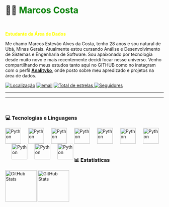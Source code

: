 # 🧑‍💻 <font color="green">Marcos Costa</font>
<br/>

<font color="yellow">**Estudante da Área de Dados**</font>
<br/>


Me chamo Marcos Estevão Alves da Costa, tenho 28 anos e sou natural de Ubá, Minas Gerais.
Atualmente estou cursando Análise e Desenvolvimento de Sistemas e Engenharia de Software. Sou apaixonado por tecnologia desde muito novo e mais recentemente decidi focar nesse universo. Venho compartilhando meus estudos tanto aqui no GITHUB como no instagram com o perfil **[Analityko](https://www.instagram.com/analityko/profilecard/?igsh=M29lYjZxZ3doYXZp)**, onde posto sobre meu apredizado e projetos na área de dados.

<p align="left">
    <a href="https://www.google.com.br/maps/place/Juiz+de+Fora,+MG/@-21.728879,-43.464922,12z/data=!3m1!4b1!4m6!3m5!1s0x989c43e1f85da1:0x6236b026b3a0a468!8m2!3d-21.7623932!4d-43.3434669!16zL20vMDNsZzRm?entry=ttu&g_ep=EgoyMDI0MTIxMS4wIKXMDSoASAFQAw%3D%3D">
        <img 
            alt="Localização" 
            title="Localização" 
            src="https://custom-icon-badges.demolab.com/badge/Brasil-MG-green?style=for-the-badge&logo=location&logoColor=white"/></a>                        
    <a href="mailto:marcoss.analytics@gmail.com">
        <img 
            alt="email" 
            title="email" 
            src="https://custom-icon-badges.demolab.com/badge/-Meu Email-red?style=for-the-badge&logo=mail&logoColor=white"/></a> 
        <a href="https://github.com/costaamarcos?tab=repositories&sort=stargazers">
        <img 
            alt="Total de estrelas" 
            title="Total de estrelas GitHub" 
            src="https://custom-icon-badges.demolab.com/github/stars/costaamarcos?color=55960c&style=for-the-badge&labelColor=488207&logo=star&label=estrelas"
        />
    </a>
    <a href="https://github.com/costaamarcos?tab=followers">
        <img 
            alt="Seguidores" 
            title="Me siga no GitHub" 
            src="https://custom-icon-badges.demolab.com/github/followers/costaamarcos?color=236ad3&labelColor=1155ba&style=for-the-badge&logo=github&label=Seguidores&logoColor=white"
        />
    </a>
</p>

---
---
<br/>

### 💻 Tecnologias e Linguagens     


<img
align="left"
alt="Python"
title="PYTHON"
width="50px"
src="https://cdn.jsdelivr.net/gh/devicons/devicon@latest/icons/python/python-original.svg" />

<img
align="left"
alt="Python"
title="PYTHON"
width="50px" 
style="padding-left: 20px;"
src="https://cdn.jsdelivr.net/gh/devicons/devicon@latest/icons/mysql/mysql-original.svg" />  

<img
align="left"
alt="Python"
title="PYTHON"
width="50px"
style="padding-left: 20px;"
src="https://img.icons8.com/?size=100&id=117561&format=png&color=000000"/>

<img
align="left"
alt="Python"
title="PYTHON"
width="50px"
style="padding-left: 20px;"
src="https://img.icons8.com/?size=100&id=Ny0t2MYrJ70p&format=png&color=000000"/>


<img
align="left"
alt="Python"
title="PYTHON"
width="50px" 
style="padding-left: 20px;"
src="https://cdn.jsdelivr.net/gh/devicons/devicon@latest/icons/postgresql/postgresql-original.svg" />
          
    
<img
align="left"
alt="Python"
title="PYTHON"
width="50px" 
style="padding-left: 20px;"
src="https://cdn.jsdelivr.net/gh/devicons/devicon@latest/icons/vscode/vscode-original.svg"/>

<img
align="left"
alt="Python"
title="PYTHON"
width="50px" 
style="padding-left: 20px;"
src="https://cdn.jsdelivr.net/gh/devicons/devicon@latest/icons/pycharm/pycharm-original.svg"/>

<img
align="left"
alt="Python"
title="PYTHON"
width="50px" 
style="padding-left: 20px;"
src="https://cdn.jsdelivr.net/gh/devicons/devicon@latest/icons/linux/linux-original.svg"/>

<img
align="left"
alt="Python"
title="PYTHON"
width="50px" 
style="padding-left: 20px;"
src="https://cdn.jsdelivr.net/gh/devicons/devicon@latest/icons/ubuntu/ubuntu-original.svg"/>
          
          
<img
align="left"
alt="Python"
title="PYTHON"
width="50px" 
style="padding-left: 20px;"          
src="https://cdn.jsdelivr.net/gh/devicons/devicon@latest/icons/windows11/windows11-original.svg" />
      


<br/>
<br/>
<br/>
<br/>

### 📊 Estatísticas 

<p>

<!--
<img
  align="left"
  alt="GitHub Stats" 
  width="425"
  style="padding-rigth: 10px;"
  src="https://streak-stats.demolab.com/?user=costaamarcos&currStreakNum=2FD3EB&fire=pink&sideLabels=F00&date_format=[Y.]n.j&theme=prussian&locale=pt-br" alt="GitHub Streak"
/>
-->

<img
  align="left"
  alt="GitHub Stats"  
  height="100"
  style="padding-rigth: 10px;"
  src="https://github-readme-stats.vercel.app/api?username=costaamarcos&show_icons=true&theme=prussian&locale=pt-br" alt="Anurag's GitHub stats">


<img
  align="left"
  alt="GitHub Stats"
  height="100"
  style="padding-right: 10px;"
  src="https://github-readme-stats.vercel.app/api/top-langs/?username=costaamarcos&theme=prussian&locale=pt-br"> 


</p>
